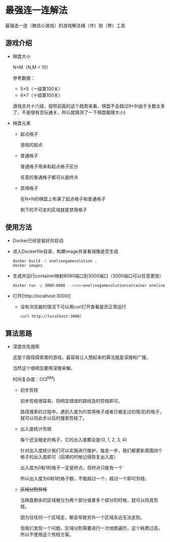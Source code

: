 # 最强连一连解法

最强连一连（微信小游戏）的游戏解法辅（作）助（弊）工具

## 游戏介绍


+ 棋盘大小

  N×M（N,M < 10）
  
  参考数据： 
    
    - 5×5（一级第100关）
    - 6×7（十级第100关）

  游戏总共十六级，按照前面的这个趋势来看，棋盘不会超过9×9(由于关数太多了，不是很有空玩通关，所以就猜测了一下棋盘极限大小)


+ 棋盘元素

  + 起点格子
    
    游戏的起点

  + 普通格子
    
    普通格子用来和起点格子区分
    
    任意的普通格子都可以是终点
    
  + 禁用格子
  
    在N×N的棋盘上布满了起点格子和普通格子
    
    剩下的不可走的区域就是禁用格子
    
## 使用方法

+ Docker已经安装好并启动

+ 进入Dockerfile目录，构建image并查看镜像是否生成

  ```bash
  docker build -t onelinegamesolution .
  docker images
  ```

+ 生成并运行container映射8080端口到3000端口（3000端口可以任意更改）

  ```bash
  docker run -p 3000:8080 --name=onelinegamesolutioncontainer onelinegamesolution
  ```

+ 打开[http://localhost:3000/]

    - 没有浏览器的情况下可以用curl打开查看是否正常运行
  
        ```shell script
        curl http://localhost:3000/
        ```


## 算法思路

+ 深度优先搜索
  
  这是个路径探索类的游戏，最容易让人想起来的算法就是深搜和广搜。
  
  当然这个很明显要用深搜来解。
  
  时间复杂度：O(3<sup>NM</sup>)

  + 初步剪枝
  
    初步剪枝很容易，将明显错误的路线及时剪枝即可。
    
    路径搜索的过程中，遇到入度为0(禁用格子或者已被走过的情况)的格子，就可以将此步以后的搜索剪枝了。
    
  + 出入度统计剪枝
  
    每个还没被走的格子，它的出入度都会是{0, 1, 2, 3, 4}
    
    针对出入度统计我们可以实施进行维护，每走一步，我们都更新周围四个格子的出入度即可（回溯的时候记得恢复出入度）
    
    出入度为0和1的格子一定是终点，但终点只能有一个
    
    所以出入度为0和1的格子数，不能超过一个，超过一个即可剪枝。
    
  + ~~区域分割剪枝~~
  
    当棋盘剩余的区域被分为两个部分或者多个部分的时候，就可以将其剪枝。
    
    因为往任何一个区域走，都会导致另外一个区域永远无法走到。
    
    但我们发现一个问题，区域分割需要进行一次地图遍历，这个耗费过高，所以不使用这个剪枝方案。
